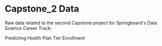 # Capstone_2 Data

Raw data related to the second Capstone project for Springboard's Data Science Career Track:

Predicting Health Plan Tier Enrollment
